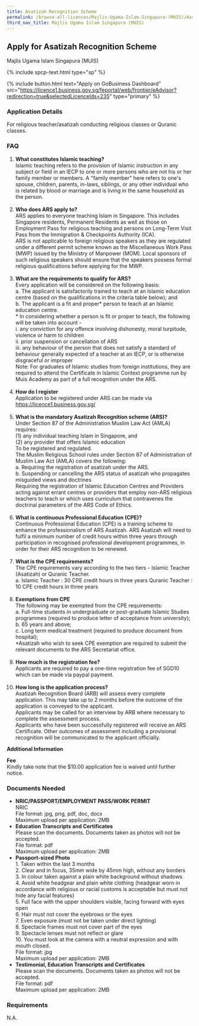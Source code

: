 ```yaml
---
title: Asatizah Recognition Scheme
permalink: /browse-all-licences/Majlis-Ugama-Islam-Singapura-(MUIS)/Asatizah-Recognition-Scheme
third_nav_title: Majlis Ugama Islam Singapura (MUIS)
---
```


## Apply for Asatizah Recognition Scheme

Majlis Ugama Islam Singapura (MUIS)

{% include spcp-text.html type="sp" %}

{% include button.html text="Apply on GoBusiness Dashboard" src="https://licence1.business.gov.sg/feportal/web/frontier/eAdvisor?redirection=true&selectedLicenceIds=235" type="primary" %}

<H3>Application Details</H3>

<p>For religious teacher/asatizah conducting religious classes or Quranic classes.</p>
<h3>FAQ</h3>
<ol>
<li><strong>What constitutes Islamic teaching?</strong><br />Islamic teaching refers to the provision of Islamic instruction in any subject or field in an IECP to one or more persons who are not his or her family member or members. A "family member" here refers to one's spouse, children, parents, in-laws, siblings, or any other individual who is related by blood or marriage and is living in the same household as the person.<br /><br /></li>
<li><strong>Who does ARS apply to?</strong><br />ARS applies to everyone teaching Islam in Singapore. This includes Singapore residents, Permanent Residents as well as those on Employment Pass for religious teaching and persons on Long-Term Visit Pass from the Immigration & Checkpoints Authority (ICA).<br />ARS is not applicable to foreign religious speakers as they are regulated under a different permit scheme known as the Miscellaneous Work Pass (MWP) issued by the Ministry of Manpower (MOM). Local sponsors of such religious speakers should ensure that the speakers possess formal religious qualifications before applying for the MWP.<br /><br /></li>
<li><strong>What are the requirements to qualify for ARS?</strong><br />Every application will be considered on the following basis:<br />a. The applicant is satisfactorily trained to teach at an Islamic education centre (based on the qualifications in the criteria table below); and<br />b. The applicant is a fit and proper* person to teach at an Islamic education centre.<br />* In considering whether a person is fit or proper to teach, the following will be taken into account -<br />i. any conviction for any offence involving dishonesty, moral turpitude, violence or harm to children<br />ii. prior suspension or cancellation of ARS<br />iii. any behaviour of the person that does not satisfy a standard of behaviour generally expected of a teacher at an IECP, or is otherwise disgraceful or improper<br />Note: For graduates of Islamic studies from foreign institutions, they are required to attend the Certificate in Islamic Context programme run by Muis Academy as part of a full recognition under the ARS.<br /><br /></li>
<li><strong>How do I register</strong><br />Application to be registered under ARS can be made via <a href="https://licence1.business.gov.sg/">https://licence1.business.gov.sg/</a><br /><br /></li>
<li><strong>What is the mandatory Asatizah Recognition scheme (ARS)?</strong><br />Under Section 87 of the Administration Muslim Law Act (AMLA) requires:<br />(1) any individual teaching Islam in Singapore, and<br />(2) any provider that offers Islamic education<br />To be registered and regulated.<br />The Muslim Religious School rules under Section 87 of Administration of Muslim Law Act (AMLA) covers the following:<br />a. Requiring the registration of asatizah under the ARS.<br />b. Suspending or cancelling the ARS status of asatizah who propagates misguided views and doctrines<br />Requiring the registration of Islamic Education Centres and Providers acting against errant centres or providers that employ non-ARS religious teachers to teach or which uses curriculum that contravenes the doctrinal parameters of the ARS Code of Ethics.<br /><br /></li>
<li><strong>What is continuous Professional Education (CPE)?</strong><br />Continuous Professional Education (CPE) is a training scheme to enhance the professionalism of ARS Asatizah. ARS Asatizah will need to fulfil a minimum number of credit hours within three years through participation in recognised professional development programmes, in order for their ARS recognition to be renewed.<br /><br /></li>
<li><strong>What is the CPE requirements?</strong><br />The CPE requirements vary according to the two tiers - Islamic Teacher (Asatizah) or Quranic Teacher.<br />a. Islamic Teacher : 30 CPE credit hours in three years Quranic Teacher : 10 CPE credit hours in three years<br /><br /></li>
<li><strong>Exemptions from CPE</strong><br />The following may be exempted from the CPE requirements:<br />a. Full-time students in undergraduate or post-graduate Islamic Studies programmes (required to produce letter of acceptance from university);<br />b. 65 years and above;<br />c. Long term medical treatment (required to produce document from hospital);<br />*Asatizah who wish to seek CPE exemption are required to submit the relevant documents to the ARS Secretariat office.<br /><br /></li>
<li><strong>How much is the registration fee?</strong><br />Applicants are required to pay a one-time registration fee of SGD10 which can be made via paypal payment.<br /><br /></li>
<li><strong>How long is the application process?</strong><br />Asatizah Recognition Board (ARB) will assess every complete application. This may take up to 2 months before the outcome of the application is conveyed to the applicant.<br />Applicants may be called for an interview by ARB where necessary to complete the assessment process.<br />Applicants who have been successfully registered will receive an ARS Certificate. Other outcomes of assessment including a provisional recognition will be communicated to the applicant officially.</li>
</ol>

<strong>Additional Information</strong>

<p><strong>Fee</strong><br/>
Kindly take note that the $10.00 application fee is waived until further notice.</p>

<H3>Documents Needed</H3>

<ul><li><strong>NRIC/PASSPORT/EMPLOYMENT PASS/WORK PERMIT</strong> <br />NRIC<br />File format: jpg, png, pdf, doc, docx<br />Maximum upload per application: 2MB</li><li><strong>Education Transcripts and Certificates</strong> <br />Please scan the documents. Documents taken as photos will not be accepted.<br />File format: pdf<br />Maximum upload per application: 2MB</li><li><strong>Passport-sized Photo </strong><br />1. Taken within the last 3 months <br />2. Clear and in focus, 35mm wide by 45mm high, without any borders <br />3. In colour taken against a plain white background without shadows <br />4. Avoid white headgear and plain white clothing (headgear worn in accordance with religious or racial customs is acceptable but must not hide any facial features) <br />5. Full face with the upper shoulders visible, facing forward with eyes open <br />6. Hair must not cover the eyebrows or the eyes <br />7. Even exposure (must not be taken under direct lighting) <br />8. Spectacle frames must not cover part of the eyes <br />9. Spectacle lenses must not reflect or glare <br />10. You must look at the camera with a neutral expression and with mouth closed.<br />File format: jpg<br />Maximum upload per application: 2MB</li><li><strong>Testimonial, Education Transcripts and Certificates</strong> <br />Please scan the documents. Documents taken as photos will not be accepted.<br />File format: pdf<br />Maximum upload per application: 2MB</li></ul>





<H3>Requirements</H3>

N.A.

